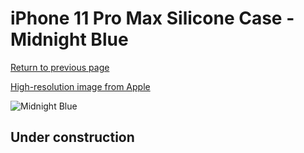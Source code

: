 # iPhone 11 Pro Max Silicone Case - Midnight Blue

[Return to previous page](/iphone_11)

[High-resolution image from Apple](https://store.storeimages.cdn-apple.com/8756/as-images.apple.com/is/MWYW2?wid=4500&hei=4500&fmt=png)

<div style="width: 512px"><img src="/almost_uncompressed/MWYW2.webp" alt="Midnight Blue"></div>

## Under construction
